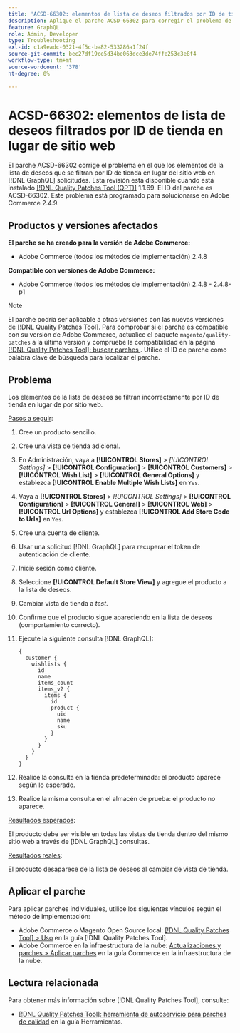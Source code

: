 ```yaml
---
title: 'ACSD-66302: elementos de lista de deseos filtrados por ID de tienda en lugar de sitio web'
description: Aplique el parche ACSD-66302 para corregir el problema de Adobe Commerce en el que los elementos de la lista de deseos se filtran por ID de tienda en lugar de por sitio web en  [!DNL GraphQL] solicitudes.
feature: GraphQL
role: Admin, Developer
type: Troubleshooting
exl-id: c1a9eadc-0321-4f5c-ba82-533286a1f24f
source-git-commit: bec27df19ce5d34be063dce3de74ffe253c3e8f4
workflow-type: tm+mt
source-wordcount: '378'
ht-degree: 0%

---
```


# ACSD-66302: elementos de lista de deseos filtrados por ID de tienda en lugar de sitio web

El parche ACSD-66302 corrige el problema en el que los elementos de la lista de deseos que se filtran por ID de tienda en lugar del sitio web en [!DNL GraphQL] solicitudes. Esta revisión está disponible cuando está instalado [[!DNL Quality Patches Tool (QPT)]](/help/tools/quality-patches-tool/quality-patches-tool-to-self-serve-quality-patches.md) 1.1.69. El ID del parche es ACSD-66302. Este problema está programado para solucionarse en Adobe Commerce 2.4.9.

## Productos y versiones afectados

**El parche se ha creado para la versión de Adobe Commerce:**

* Adobe Commerce (todos los métodos de implementación) 2.4.8

**Compatible con versiones de Adobe Commerce:**

* Adobe Commerce (todos los métodos de implementación) 2.4.8 - 2.4.8-p1

>[!NOTE]
>
>El parche podría ser aplicable a otras versiones con las nuevas versiones de [!DNL Quality Patches Tool]. Para comprobar si el parche es compatible con su versión de Adobe Commerce, actualice el paquete `magento/quality-patches` a la última versión y compruebe la compatibilidad en la página [[!DNL Quality Patches Tool]: buscar parches ](https://experienceleague.adobe.com/tools/commerce-quality-patches/index.html?lang=es). Utilice el ID de parche como palabra clave de búsqueda para localizar el parche.

## Problema

Los elementos de la lista de deseos se filtran incorrectamente por ID de tienda en lugar de por sitio web.

<u>Pasos a seguir</u>:

1. Cree un producto sencillo.
1. Cree una vista de tienda adicional.
1. En Administración, vaya a **[!UICONTROL Stores]** > *[!UICONTROL Settings]* > **[!UICONTROL Configuration]** > **[!UICONTROL Customers]** > **[!UICONTROL Wish List]** > **[!UICONTROL General Options]** y establezca **[!UICONTROL Enable Multiple Wish Lists]** en `Yes`.
1. Vaya a **[!UICONTROL Stores]** > *[!UICONTROL Settings]* > **[!UICONTROL Configuration]** > **[!UICONTROL General]** > **[!UICONTROL Web]** > **[!UICONTROL Url Options]** y establezca **[!UICONTROL Add Store Code to Urls]** en `Yes`.
1. Cree una cuenta de cliente.
1. Usar una solicitud [!DNL GraphQL] para recuperar el token de autenticación de cliente.
1. Inicie sesión como cliente.
1. Seleccione **[!UICONTROL Default Store View]** y agregue el producto a la lista de deseos.
1. Cambiar vista de tienda a *test*.
1. Confirme que el producto sigue apareciendo en la lista de deseos (comportamiento correcto).
1. Ejecute la siguiente consulta [!DNL GraphQL]:

   ```
   {
     customer {
       wishlists {
         id
         name
         items_count
         items_v2 {
           items {
             id
             product {
               uid
               name
               sku
             }
           }
         }
       }
     }
   }
   ```

1. Realice la consulta en la tienda predeterminada: el producto aparece según lo esperado.
1. Realice la misma consulta en el almacén de prueba: el producto no aparece.

<u>Resultados esperados</u>:

El producto debe ser visible en todas las vistas de tienda dentro del mismo sitio web a través de [!DNL GraphQL] consultas.

<u>Resultados reales</u>:

El producto desaparece de la lista de deseos al cambiar de vista de tienda.

## Aplicar el parche

Para aplicar parches individuales, utilice los siguientes vínculos según el método de implementación:

* Adobe Commerce o Magento Open Source local: [[!DNL Quality Patches Tool] > Uso](/help/tools/quality-patches-tool/usage.md) en la guía [!DNL Quality Patches Tool].
* Adobe Commerce en la infraestructura de la nube: [Actualizaciones y parches > Aplicar parches](https://experienceleague.adobe.com/docs/commerce-cloud-service/user-guide/develop/upgrade/apply-patches.html?lang=es) en la guía Commerce en la infraestructura de la nube.

## Lectura relacionada

Para obtener más información sobre [!DNL Quality Patches Tool], consulte:

* [[!DNL Quality Patches Tool]: herramienta de autoservicio para parches de calidad](/help/tools/quality-patches-tool/quality-patches-tool-to-self-serve-quality-patches.md) en la guía Herramientas.
